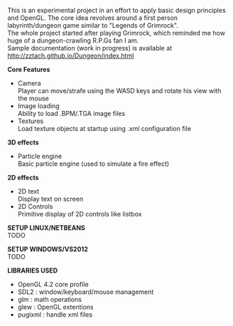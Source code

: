This is an experimental project in an effort to apply basic design principles and OpenGL.
The core idea revolves around a first person labyrinth/dungeon game similar to "Legends of Grimrock".<br>
The whole project started after playing Grimrock, which reminded me how huge of a dungeon-crawling R.P.Gs fan I am.<br>
Sample documentation (work in progress) is available at http://zztach.github.io/Dungeon/index.html

<b>Core Features</b>
<ul>
<li>Camera</li>
   Player can move/strafe using the WASD keys and rotate his view with the mouse
<li>Image loading</li>
   Ability to load .BPM/.TGA image files
<li>Textures</li>
   Load texture objects at startup using .xml configuration file<br>
</ul>

<b>3D effects</b>
<ul>
<li>Particle engine</li>
   Basic particle engine (used to simulate a fire effect)
</ul>

<b>2D effects</b>
<ul>
<li>2D text</li>
   Display text on screen
<li>2D Controls</li>
   Primitive display of 2D controls like listbox
</ul>

<b>SETUP LINUX/NETBEANS</b><br>
TODO

<b>SETUP WINDOWS/VS2012</b><br>
TODO

<b>LIBRARIES USED</b>
<ul>
<li>OpenGL 4.2 core profile</li>
<li>SDL2 : window/keyboard/mouse management</li>
<li>glm  : math operations</li>
<li>glew : OpenGL extentions</li>
<li>pugixml : handle xml files</li>
</ul>
